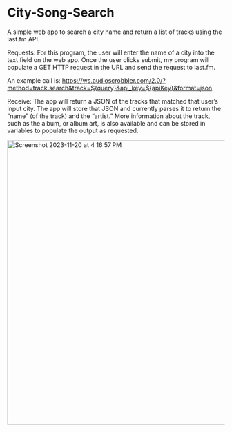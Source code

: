 # City-Song-Search
A simple web app to search a city name and return a list of tracks using the last.fm API.  

Requests: 
For this program, the user will enter the name of a city into the text field on the web app. Once the user clicks submit, my program will populate a GET HTTP request in the URL and send the request to last.fm.  

An example call is: 
https://ws.audioscrobbler.com/2.0/?method=track.search&track=${query}&api_key=${apiKey}&format=json


Receive: 
The app will return a JSON of the tracks that matched that user’s input city.  The app will store that JSON and currently parses it to return the “name” (of the track) and the “artist.”  More information about the track, such as the album, or album art, is also available and can be stored in variables to populate the output as requested.  


<img width="660" alt="Screenshot 2023-11-20 at 4 16 57 PM" src="https://github.com/zuckermi/City-Song-Search/assets/107870481/4987f34a-6387-4b44-89bc-6afe17ddf1ef">
